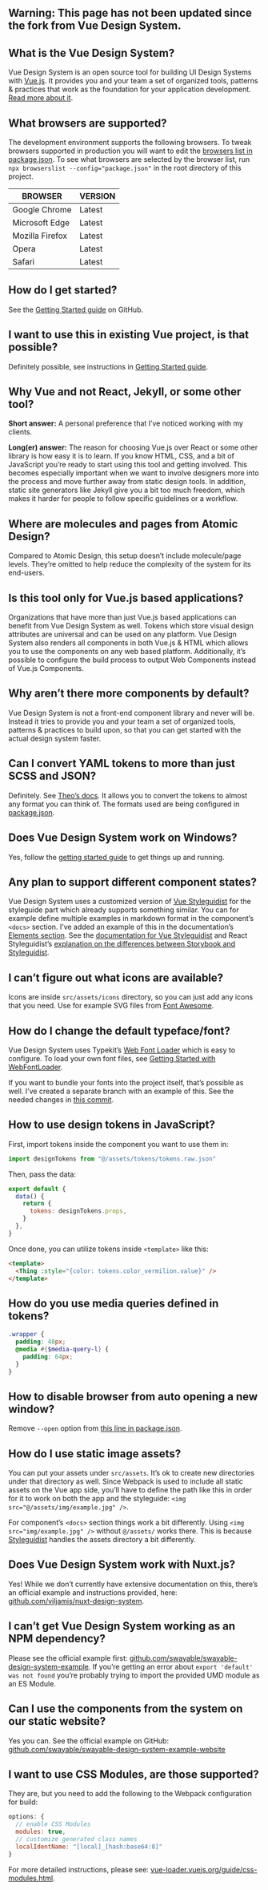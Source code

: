 ## Warning: This page has not been updated since the fork from Vue Design System. 

## What is the Vue Design System?

Vue Design System is an open source tool for building UI Design Systems with [Vue.js](https://vuejs.org). It provides you and your team a set of organized tools, patterns & practices that work as the foundation for your application development. [Read more about it](https://viljamis.com/2018/vue-design-system/).

## What browsers are supported?

The development environment supports the following browsers. To tweak browsers supported in production you will want to edit the [browsers list in package.json](https://github.com/swayable/swayable-design-system/blob/master/package.json#L172-L180). To see what browsers are selected by the browser list, run `npx browserslist --config="package.json"` in the root directory of this project.

| BROWSER         | VERSION |
| --------------- | ------- |
| Google Chrome   | Latest  |
| Microsoft Edge  | Latest  |
| Mozilla Firefox | Latest  |
| Opera           | Latest  |
| Safari          | Latest  |

## How do I get started?

See the [Getting Started guide](https://github.com/viljamis/vue-design-system/wiki/getting-started) on GitHub.

## I want to use this in existing Vue project, is that possible?

Definitely possible, see instructions in [Getting Started guide](https://github.com/viljamis/vue-design-system/wiki/getting-started#using-vue-design-system-in-an-existing-project).

## Why Vue and not React, Jekyll, or some other tool?

**Short answer:** A personal preference that I’ve noticed working with my clients.

**Long(er) answer:** The reason for choosing Vue.js over React or some other library is how easy it is to learn. If you know HTML, CSS, and a bit of JavaScript you’re ready to start using this tool and getting involved. This becomes especially important when we want to involve designers more into the process and move further away from static design tools. In addition, static site generators like Jekyll give you a bit too much freedom, which makes it harder for people to follow specific guidelines or a workflow.

## Where are molecules and pages from Atomic Design?

Compared to Atomic Design, this setup doesn’t include molecule/page levels. They’re omitted to help reduce the complexity of the system for its end-users.

## Is this tool only for Vue.js based applications?

Organizations that have more than just Vue.js based applications can benefit from Vue Design System as well. Tokens which store visual design attributes are universal and can be used on any platform. Vue Design System also renders all components in both Vue.js & HTML which allows you to use the components on any web based platform. Additionally, it’s possible to configure the build process to output Web Components instead of Vue.js Components.

## Why aren’t there more components by default?

Vue Design System is not a front-end component library and never will be. Instead it tries to provide you and your team a set of organized tools, patterns & practices to build upon, so that you can get started with the actual design system faster.

## Can I convert YAML tokens to more than just SCSS and JSON?

Definitely. See [Theo’s docs](https://github.com/salesforce-ux/theo). It allows you to convert the tokens to almost any format you can think of. The formats used are being configured in [package.json](https://github.com/swayable/swayable-design-system/blob/master/package.json#L25).

## Does Vue Design System work on Windows?

Yes, follow the [getting started guide](https://github.com/viljamis/vue-design-system/wiki/getting-started) to get things up and running.

## Any plan to support different component states?

Vue Design System uses a customized version of [Vue Styleguidist](https://github.com/vue-styleguidist/vue-styleguidist) for the styleguide part which already supports something similar. You can for example define multiple examples in markdown format in the component’s `<docs>` section. I’ve added an example of this in the documentation’s [Elements section](/#/Elements?id=forminput). See the [documentation for Vue Styleguidist](https://github.com/vue-styleguidist/vue-styleguidist) and React Styleguidist’s [explanation on the differences between Storybook and Styleguidist](https://react-styleguidist.js.org/docs/cookbook.html#whats-the-difference-between-styleguidist-and-storybook).

## I can’t figure out what icons are available?

Icons are inside `src/assets/icons` directory, so you can just add any icons that you need. Use for example SVG files from [Font Awesome](https://github.com/encharm/Font-Awesome-SVG-PNG/tree/master/black/svg).

## How do I change the default typeface/font?

Vue Design System uses Typekit’s [Web Font Loader](https://github.com/typekit/webfontloader) which is easy to configure. To load your own font files, see [Getting Started with WebFontLoader](https://github.com/typekit/webfontloader#get-started).

If you want to bundle your fonts into the project itself, that’s possible as well. I’ve created a separate branch with an example of this. See the needed changes in [this commit](https://github.com/swayable/swayable-design-system/commit/a7b3badb618fb5e0e1c999940b8ea82e86aea190).

## How to use design tokens in JavaScript?

First, import tokens inside the component you want to use them in:

```javascript
import designTokens from "@/assets/tokens/tokens.raw.json"
```

Then, pass the data:

```javascript
export default {
  data() {
    return {
      tokens: designTokens.props,
    }
  },
}
```

Once done, you can utilize tokens inside `<template>` like this:

```html
<template>
  <Thing :style="{color: tokens.color_vermilion.value}" />
</template>
```

## How do you use media queries defined in tokens?

```scss
.wrapper {
  padding: 48px;
  @media #{$media-query-l} {
    padding: 64px;
  }
}
```

## How to disable browser from auto opening a new window?

Remove `--open` option from [this line in package.json](https://github.com/swayable/swayable-design-system/blob/master/package.json#L24).

## How do I use static image assets?

You can put your assets under `src/assets`. It’s ok to create new directories under that directory as well. Since Webpack is used to include all static assets on the Vue app side, you’ll have to define the path like this in order for it to work on both the app and the styleguide: `<img src="@/assets/img/example.jpg" />`.

For component’s `<docs>` section things work a bit differently. Using `<img src="img/example.jpg" />` without `@/assets/` works there. This is because [Styleguidist](https://github.com/vue-styleguidist/vue-styleguidist) handles the assets directory a bit differently.

## Does Vue Design System work with Nuxt.js?

Yes! While we don’t currently have extensive documentation on this, there’s an official example and instructions provided, here: [github.com/viljamis/nuxt-design-system](https://github.com/viljamis/nuxt-design-system).

## I can’t get Vue Design System working as an NPM dependency?

Please see the official example first: [github.com/swayable/swayable-design-system-example](https://github.com/swayable/swayable-design-system-example). If you’re getting an error about `export 'default' was not found` you’re probably trying to import the provided UMD module as an ES Module.

## Can I use the components from the system on our static website?

Yes you can. See the official example on GitHub: [github.com/swayable/swayable-design-system-example-website](https://github.com/swayable/swayable-design-system-example-website)

## I want to use CSS Modules, are those supported?

They are, but you need to add the following to the Webpack configuration for build:

```javascript
options: {
  // enable CSS Modules
  modules: true,
  // customize generated class names
  localIdentName: "[local]_[hash:base64:8]"
}
```

For more detailed instructions, please see: [vue-loader.vuejs.org/guide/css-modules.html](https://vue-loader.vuejs.org/guide/css-modules.html).
